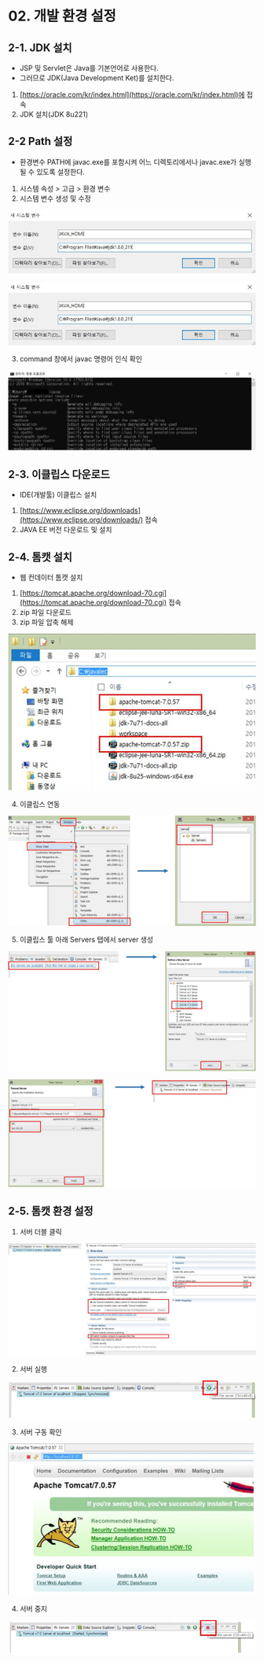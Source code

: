 # 02. 개발 환경 설정

## 2-1. JDK 설치

* JSP 및 Servlet은 Java를 기본언어로 사용한다.
* 그러므로 JDK(Java Development Ket)를 설치한다.

1. [https://oracle.com/kr/index.html](https://oracle.com/kr/index.html)에 접속
2. JDK 설치(JDK 8u221)



## 2-2 Path 설정

* 환경변수 PATH에 javac.exe를 포함시켜 어느 디렉토리에서나 javac.exe가 실행될 수 있도록 설정한다.

1. 시스템 속성 > 고급 > 환경 변수
2. 시스템 변수 생성 및 수정

![2-1_java](./img/2-1_java.JPG)

![2-1_java](./img/2-1_java.JPG)

3. command 창에서 javac 명령어 인식 확인

![2-3_java](./img/2-3_java.JPG)



## 2-3. 이클립스 다운로드

* IDE(개발툴) 이클립스 설치

1. [https://www.eclipse.org/downloads](https://www.eclipse.org/downloads/) 접속
2. JAVA EE 버전 다운로드 및 설치



## 2-4. 톰캣 설치

* 웹 컨데이터 톰캣 설치

1. [https://tomcat.apache.org/download-70.cgi](https://tomcat.apache.org/download-70.cgi) 접속
2. zip 파일 다운로드
3. zip 파일 압축 해제

![2-4_java](./img/2-4_java.JPG)

4. 이클립스 연동

![2-5_java](./img/2-5_java.JPG)

5. 이클립스 툴 아래 Servers 탭에서 server 생성

![2-6_java](./img/2-6_java.JPG)

![2-7_java](./img/2-7_java.JPG)



## 2-5. 톰캣 환경 설정

1. 서버 더블 클릭

![2-8_java](./img/2-8_java.JPG)

2. 서버 실행

![2-9_java](./img/2-9_java.JPG)

3. 서버 구동 확인

![2-10_java](./img/2-10_java.JPG)

4. 서버 중지

![2-11_java](./img/2-11_java.JPG)

